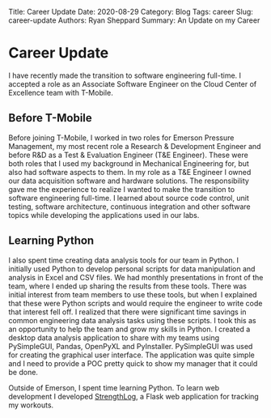 Title: Career Update
Date: 2020-08-29
Category: Blog
Tags: career
Slug: career-update
Authors: Ryan Sheppard
Summary: An Update on my Career

# Career Update

I have recently made the transition to software engineering full-time. I accepted a role as an Associate Software Engineer on the Cloud Center of Excellence team with T-Mobile.

## Before T-Mobile
Before joining T-Mobile, I worked in two roles for Emerson Pressure Management, my most recent role a Research & Development Engineer and before R&D as a Test & Evaluation Engineer (T&E Engineer). These were both roles that I used my background in Mechanical Engineering for, but also had software aspects to them. In my role as a T&E Engineer I owned our data acquisition software and hardware solutions. The responsibility gave me the experience to realize I wanted to make the transition to software engineering full-time. I learned about source code control, unit testing, software architecture, continuous integration and other software topics while developing the applications used in our labs.

## Learning Python

I also spent time creating data analysis tools for our team in Python. I initially used Python to develop personal scripts for data manipulation and analysis in Excel and CSV files. We had monthly presentations in front of the team, where I ended up sharing the results from these tools. There was initial interest from team members to use these tools, but when I explained that these were Python scripts and would require the engineer to write code that interest fell off. I realized that there were significant time savings in common engineering data analysis tasks using these scripts. I took this as an opportunity to help the team and grow my skills in Python. I created a desktop data analysis application to share with my teams using PySimpleGUI, Pandas, OpenPyXL and PyInstaller. PySimpleGUI was used for creating the graphical user interface. The application was quite simple and I need to provide a POC pretty quick to show my manager that it could be done.

Outside of Emerson, I spent time learning Python. To learn web development I developed [StrengthLog](www.strengthlog.app), a Flask web application for tracking my workouts.
